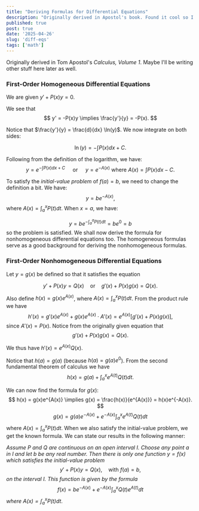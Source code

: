 ```yaml
---
title: "Deriving Formulas for Differential Equations"
description: "Originally derived in Apostol's book. Found it cool so I wrote it down."
published: true
post: true
date: '2025-04-26'
slug: 'diff-eqs'
tags: ['math']
---
```


Originally derived in Tom Apostol's *Calculus, Volume 1*. Maybe I'll be writing other stuff here later as well.

### First-Order Homogeneous Differential Equations
We are given $y' + P(x) y = 0$.

We see that
$$
y' = -P(x)y \implies \frac{y'}{y} = -P(x).
$$

Notice that $\frac{y'}{y} = \frac{d}{dx} \ln(y)$. We now integrate on both sides:

$$
\ln(y) = - \int P(x) dx + C.
$$

Following from the definition of the logarithm, we have:
$$
y = e^{-\int P(x) dx + C} \quad \text{ or } \quad y = e^{-A(x)} \text{ where } A(x) = \int P(x) dx - C.
$$

To satisfy the *initial-value problem* of $f(a) = b$, we need to change the definition a bit. We have:
$$
y = be^{-A(x)},
$$
where  $A(x) = \int_a^x P(t) dt$. When $x = a$, we have:

$$
y = be^{-\int_a^a P(t)dt} = be^0 = b
$$
so the problem is satisfied. We shall now derive the formula for nonhomogeneous differential equations too. The homogeneous formulas serve as a good background for deriving the nonhomogeneous formulas.

### First-Order Nonhomogeneous Differential Equations

Let $y = g(x)$ be defined so that it satisfies the equation

$$
y' + P(x)y = Q(x) \quad \text{or} \quad g'(x) + P(x) g(x) = Q(x).
$$

Also define $h(x) = g(x) e^{A(x)}$, where $A(x) = \int_a^x P(t) dt$. From the product rule we have
$$
h'(x) = g'(x)e^{A(x)} + g(x)e^{A(x)} \cdot A'(x) = e^{A(x)}[g'(x) + P(x)g(x)],
$$
since $A'(x) = P(x)$. Notice from the originally given equation that
$$
g'(x) + P(x) g(x) = Q(x).
$$

We thus have $h'(x) = e^{A(x)}Q(x)$.

Notice that $h(a) = g(a)$ (because $h(a) = g(a)e^0$). From the second fundamental theorem of calculus we have
$$ 
h(x) = g(a) + \int_a^x e^{A(t)} Q(t) dt.
$$

We can now find the formula for $g(x)$:
$$
h(x) = g(x)e^{A(x)} \implies g(x) = \frac{h(x)}{e^{A(x)}} = h(x)e^{-A(x)}.
$$
$$
g(x) = g(a)e^{-A(x)} + e^{-A(x)} \int_a^x e^{A(t)} Q(t) dt
$$
where $A(x) = \int_a^x P(t) dt$. When we also satisfy the initial-value problem, we get the known formula. We can state our results in the following manner:

*Assume $P$ and $Q$ are continuous on an open interval $I$. Choose any point $a$ in $I$ and let $b$ be any real number. Then there is only one function $y = f(x)$ which satisfies the initial-value problem*
$$
y' + P(x)y = Q(x),  \quad \text{with } f(a) = b,
$$
*on the interval $I$. This function is given by the formula*
$$
f(x) = be^{-A(x)} + e^{-A(x)} \int_a^x Q(t) e^{A(t)} dt
$$
*where $A(x) = \int_a^x P(t) dt$*.
